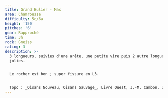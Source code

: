```yaml
---
title: Grand Eulier - Max
area: Chamrousse
difficulty: 5c/6a
height: '150'
pitches: '6'
gear: Rapproché
time: 3h
rock: Gneiss
rating: 3
description: >-
  3 longueurs, suivies d'une arête, une petite vire puis 2 autre longueurs assez
  jolies. 


  Le rocher est bon ; super fissure en L3.


  Topo : _Oisans Nouveau, Oisans Sauvage_, Livre Ouest, J.-M. Cambon, 2007.
---
```


